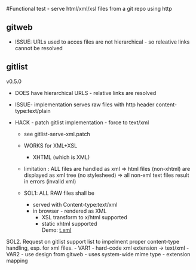 

#Functional test - serve html/xml/xsl files from a git repo using http

## gitweb
- ISSUE: URLs used to acces files are not hierarchical - so releative links cannot be resolved

##  gitlist
v0.5.0
- DOES have hierarchical URLS - relative links are resolved

- ISSUE- implementation serves raw files with http header content-type:text/plain

- HACK - patch gitlist implementation - force  to text/xml
    - see gitlist-serve-xml.patch
    - WORKS for XML+XSL
        + XHTML (which is XML)
    - limitation : ALL files are handled as xml 
        => html files (non-xhtml) are displayed as xml tree (no stylesheed)
        => all non-xml text files result in errors (invalid xml)

    - SOL1: ALL RAW files shall be 
        - served with Content-type:text/xml
        - in browser - rendered as XML
            - XSL transform to x/html supported
            - static xhtml supported  
Demo:
[t.xml](raw/master/t.xml)

SOL2. Request on gitlist support list to impelment proper content-type handling,
esp. for xml files.
    - VAR1 - hard-code xml extension -> text/xml 
    - VAR2 - use design from gitweb
        - uses system-wide mime type - extension mapping

